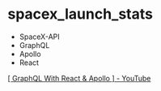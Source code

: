 # spacex_launch_stats

- SpaceX-API
- GraphQL
- Apollo
- React

[[ GraphQL With React & Apollo ] - YouTube](https://www.youtube.com/watch?v=SEMTj8w04Z8&list=PLillGF-RfqbZrjw48EXLdM4dsOhURCLZx)